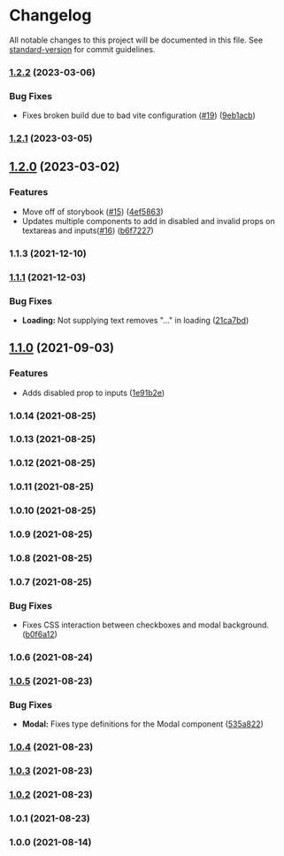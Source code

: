 # Changelog

All notable changes to this project will be documented in this file. See [standard-version](https://github.com/conventional-changelog/standard-version) for commit guidelines.

### [1.2.2](https://github.com/vini-vici/viddi/compare/v1.2.1...v1.2.2) (2023-03-06)


### Bug Fixes

* Fixes broken build due to bad vite configuration ([#19](https://github.com/vini-vici/viddi/issues/19)) ([9eb1acb](https://github.com/vini-vici/viddi/commit/9eb1acb636c21458afca2266de3aacb33db3f435))

### [1.2.1](https://github.com/vini-vici/viddi/compare/v1.2.0...v1.2.1) (2023-03-05)

## [1.2.0](https://github.com/vini-vici/viddi/compare/v1.1.3...v1.2.0) (2023-03-02)


### Features

* Move off of storybook ([#15](https://github.com/vini-vici/viddi/issues/15)) ([4ef5863](https://github.com/vini-vici/viddi/commit/4ef5863cf3ae79d44844cdf91e1f1f5b43eca8af))
* Updates multiple components to add in disabled and invalid props on textareas and inputs([#16](https://github.com/vini-vici/viddi/issues/16)) ([b6f7227](https://github.com/vini-vici/viddi/commit/b6f7227944ca8280be6f719a6b0b84163ab563e3))

### 1.1.3 (2021-12-10)

### [1.1.1](https://github.com/vini-vici/viddi/compare/v1.1.0...v1.1.1) (2021-12-03)


### Bug Fixes

* **Loading:** Not supplying text removes "..." in loading ([21ca7bd](https://github.com/vini-vici/viddi/commit/21ca7bdf8ab5fc6d1a43e9d41a0c8741ab58b628))

## [1.1.0](https://github.com/vini-vici/viddi/compare/v1.0.14...v1.1.0) (2021-09-03)


### Features

* Adds disabled prop to inputs ([1e91b2e](https://github.com/vini-vici/viddi/commit/1e91b2e2be87d6c662c565c05508be769a9d6dbe))

### 1.0.14 (2021-08-25)

### 1.0.13 (2021-08-25)

### 1.0.12 (2021-08-25)

### 1.0.11 (2021-08-25)

### 1.0.10 (2021-08-25)

### 1.0.9 (2021-08-25)

### 1.0.8 (2021-08-25)

### 1.0.7 (2021-08-25)


### Bug Fixes

* Fixes CSS interaction between checkboxes and modal background. ([b0f6a12](https://github.com/vini-vici/viddi/commit/b0f6a1272a009c7165986f54826917a8c0d9377f))

### 1.0.6 (2021-08-24)

### [1.0.5](https://github.com/vini-vici/viddi/compare/v1.0.4...v1.0.5) (2021-08-23)


### Bug Fixes

* **Modal:** Fixes type definitions for the Modal component ([535a822](https://github.com/vini-vici/viddi/commit/535a82248b1b3f90070d54396d623aca3713cb6d))

### [1.0.4](https://github.com/vini-vici/viddi/compare/v1.0.3...v1.0.4) (2021-08-23)

### [1.0.3](https://github.com/vini-vici/viddi/compare/v1.0.2...v1.0.3) (2021-08-23)

### [1.0.2](https://github.com/vini-vici/viddi/compare/v1.0.1...v1.0.2) (2021-08-23)

### 1.0.1 (2021-08-23)

### 1.0.0 (2021-08-14)
